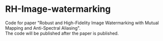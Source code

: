 # RH-Image-watermarking
Code for paper "Robust and High-Fidelity Image Watermarking with Mutual Mapping and Anti-Spectral Aliasing". \
The code will be published after the paper is published.

